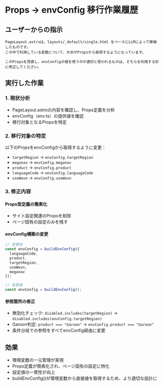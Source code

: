 # Props → envConfig 移行作業履歴

## ユーザーからの指示

```
PageLayout.astroは、layouts/_default/single.html をベースにLLMによって移植したものです。
この中で利用している変数について、大半がPropsから取得するようになっています。

このPropsを見直し、envConfigの値を使うのが適切と思われるものは、そちらを利用する形に修正してください。
```

## 実行した作業

### 1. 現状分析
- PageLayout.astroの内容を確認し、Props定義を分析
- envConfig（env.ts）の提供値を確認
- 移行対象となるPropsを特定

### 2. 移行対象の特定
以下のPropsをenvConfigから取得するように変更：
- `targetRegion` → `envConfig.targetRegion`
- `meganav` → `envConfig.meganav`
- `product` → `envConfig.product`
- `languageCode` → `envConfig.languageCode`
- `useWovn` → `envConfig.useWovn`

### 3. 修正内容

#### Props型定義の簡素化
- サイト設定関連のPropsを削除
- ページ固有の設定のみを残す

#### envConfig構築の変更
```typescript
// 変更前
const envConfig = buildEnvConfig({
  languageCode,
  product,
  targetRegion,
  useWovn,
  meganav
});

// 変更後
const envConfig = buildEnvConfig();
```

#### 参照箇所の修正
- 無効化チェック: `disabled.includes(targetRegion)` → `disabled.includes(envConfig.targetRegion)`
- Garoon判定: `product === "Garoon"` → `envConfig.product === "Garoon"`
- 条件分岐での参照をすべてenvConfig経由に変更

## 効果
- 環境変数の一元管理が実現
- Props定義が簡素化され、ページ固有の設定に特化
- 設定値の一貫性が向上
- buildEnvConfig()が環境変数から直接値を取得するため、より適切な設計に